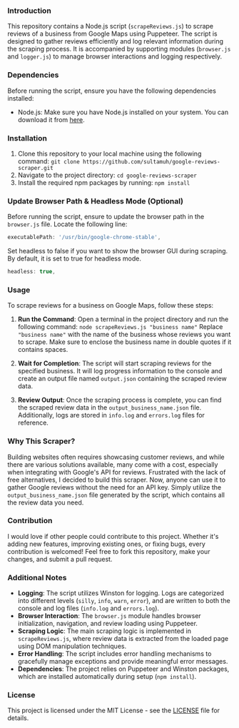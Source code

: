 ### Introduction

This repository contains a Node.js script (`scrapeReviews.js`) to scrape reviews of a business from Google Maps using Puppeteer. The script is designed to gather reviews efficiently and log relevant information during the scraping process. It is accompanied by supporting modules (`browser.js` and `logger.js`) to manage browser interactions and logging respectively.

### Dependencies

Before running the script, ensure you have the following dependencies installed:

- Node.js: Make sure you have Node.js installed on your system. You can download it from [here](https://nodejs.org/).

### Installation

1. Clone this repository to your local machine using the following command:
   `git clone https://github.com/sultamuh/google-reviews-scraper.git`
2. Navigate to the project directory:
   `cd google-reviews-scraper`
3. Install the required npm packages by running:
   `npm install`

### Update Browser Path & Headless Mode (Optional)

Before running the script, ensure to update the browser path in the `browser.js` file. Locate the following line:

```javascript
executablePath: '/usr/bin/google-chrome-stable',
```

Set headless to false if you want to show the browser GUI during scraping. By default, it is set to true for headless mode.

```javascript
headless: true,
```

### Usage

To scrape reviews for a business on Google Maps, follow these steps:

1. **Run the Command**:
   Open a terminal in the project directory and run the following command:
   `node scrapeReviews.js "business name"`
   Replace `"business name"` with the name of the business whose reviews you want to scrape. Make sure to enclose the business name in double quotes if it contains spaces.

2. **Wait for Completion**:
   The script will start scraping reviews for the specified business. It will log progress information to the console and create an output file named `output.json` containing the scraped review data.

3. **Review Output**:
   Once the scraping process is complete, you can find the scraped review data in the `output_business_name.json` file. Additionally, logs are stored in `info.log` and `errors.log` files for reference.

### Why This Scraper?

Building websites often requires showcasing customer reviews, and while there are various solutions available, many come with a cost, especially when integrating with Google's API for reviews. Frustrated with the lack of free alternatives, I decided to build this scraper. Now, anyone can use it to gather Google reviews without the need for an API key. Simply utilize the `output_business_name.json` file generated by the script, which contains all the review data you need.

### Contribution

I would love if other people could contribute to this project. Whether it's adding new features, improving existing ones, or fixing bugs, every contribution is welcomed! Feel free to fork this repository, make your changes, and submit a pull request.

### Additional Notes

- **Logging**: The script utilizes Winston for logging. Logs are categorized into different levels (`silly`, `info`, `warn`, `error`), and are written to both the console and log files (`info.log` and `errors.log`).
- **Browser Interaction**: The `browser.js` module handles browser initialization, navigation, and review loading using Puppeteer.
- **Scraping Logic**: The main scraping logic is implemented in `scrapeReviews.js`, where review data is extracted from the loaded page using DOM manipulation techniques.
- **Error Handling**: The script includes error handling mechanisms to gracefully manage exceptions and provide meaningful error messages.
- **Dependencies**: The project relies on Puppeteer and Winston packages, which are installed automatically during setup (`npm install`).

### License

This project is licensed under the MIT License - see the [LICENSE](LICENSE) file for details.
